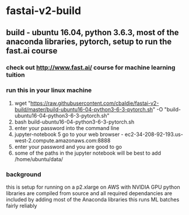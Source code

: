 # fastai-v2-build
## build - ubuntu 16.04, python 3.6.3, most of the anaconda libraries, pytorch, setup to run the fast.ai course
### check out http://www.fast.ai/ course for machine learning tuition


### run this in your linux machine
1. wget "https://raw.githubusercontent.com/cbaldie/fastai-v2-build/master/build-ubuntu16-04-python3-6-3-pytorch.sh" -O "build-ubuntu16-04-python3-6-3-pytorch.sh"
2. bash build-ubuntu16-04-python3-6-3-pytorch.sh
3. enter your password into the command line
4. jupyter-notebook
5 go to your web browser - ec2-34-208-92-193.us-west-2.compute.amazonaws.com:8888
6. enter your password and you are good to go
7. some of the paths in the jupyter notebook will be best to add /home/ubuntu/data/



### background
this is setup for running on a p2.xlarge on AWS with NVIDIA GPU
python libraries are compiled from source and all required dependancies are included
by adding most of the Anaconda libraries this runs ML batches fairly reliably